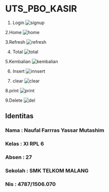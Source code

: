 # UTS_PBO_KASIR

1. Login
![signup](https://cloud.githubusercontent.com/assets/22125595/24180094/796eff22-0ee5-11e7-8235-58086f54dbc6.PNG)

2.Home
![home](https://cloud.githubusercontent.com/assets/22125595/24180093/796e85f6-0ee5-11e7-8df0-050194c96c2d.PNG)

3.Refresh
![refresh](https://cloud.githubusercontent.com/assets/22125595/24180092/796d07f8-0ee5-11e7-8370-392d81d66fb1.PNG)

4. Total
![total](https://cloud.githubusercontent.com/assets/22125595/24180091/793fad30-0ee5-11e7-9c8b-a80f247a32bc.PNG)

5.Kembalian
![kembalian](https://cloud.githubusercontent.com/assets/22125595/24180088/793cb788-0ee5-11e7-8c2e-4afea1a13077.PNG)

6. Insert
![innsert](https://cloud.githubusercontent.com/assets/22125595/24180087/793bd23c-0ee5-11e7-9866-9ad7e1f97b19.PNG)

7. clear
![clear](https://cloud.githubusercontent.com/assets/22125595/24180090/793e7960-0ee5-11e7-984e-42cc87235bb4.PNG)

8.print
![print](https://cloud.githubusercontent.com/assets/22125595/24180089/793d7bdc-0ee5-11e7-9dc6-75edbcca2836.PNG)

9.Delete
![del](https://cloud.githubusercontent.com/assets/22125595/24180086/793a6528-0ee5-11e7-8f6f-a08b76c26caf.PNG)

<h2> Identitas </h2>
<h3> Nama     : Naufal Farrras Yassar Mutashim </h3>
<h3> Kelas    : XI RPL 6 </h3>
<h3> Absen    : 27 </h3>
<h3> Sekolah  : SMK TELKOM MALANG </h3>
<h3> Nis      : 4787/1506.070 </h3>
